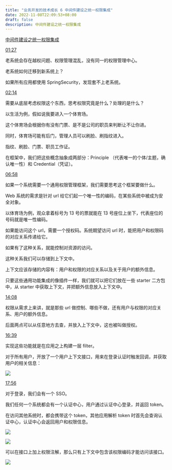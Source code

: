 ```yaml
---
title: "业务开发的技术成长 6 中间件建设之统一权限集成"
date: 2022-11-08T22:09:53+08:00
draft: false
description: 中间件建设之统一权限集成
---
```



[中间件建设之统一权限集成](https://www.bilibili.com/video/BV1mT411j7cY/)


[01:27](https://www.bilibili.com/video/BV1mT411j7cY?t=88.0)

老系统会存在越权问题、权限管理混乱，没有同一的权限管理中心。

老系统如何迁移到新系统上？

如果所有应用都使用 SpringSecurity，发现套不上老系统。

[02:14](https://www.bilibili.com/video/BV1mT411j7cY?t=134.6)

需要从底层考虑权限这个东西，思考权限究竟是什么？处理的是什么？

以生活为例，假如说我要进入一个体育场。

这个体育场会根据你有没有门票、是不是公司的职员来判断让不让你进。

同时，体育场可能有后门，管理人员可以刷脸、刷指纹进入。

指纹、刷脸、门票、职员工作证。

在框架中，我们把这些概念抽象成两部分：Principle （代表唯一的个体/主题，确认唯一性）和 Credential（凭证）。

[06:58](https://www.bilibili.com/video/BV1mT411j7cY?t=419.0)

如果一个系统需要一个通用权限管理框架，我们需要思考这个框架要做什么。

Web 系统的需求是针对 url 给它们起一个唯一性的编码，在某些系统中被成为安全对象。

以体育场为例，观众拿着标号为 13 号的票就能在 13 号座位上坐下，代表座位的号码就是唯一性编码。

如果能访问这个 url，需要一个授权码。系统期望访问 url 时，能把用户和权限码的对应关系传递给它。

如果有了这种关系，就能控制对资源的访问。

这种关系我们可以存储到上下文中。

上下文应该存储的内容有：用户和权限的对应关系以及关于用户的额外信息。

只要这些通用功能集成的像插件一样，我们就可以把它们放在一些 starter 二方包中，从 starter 中获取上下文，并把额外信息放入上下文中。

[14:08](https://www.bilibili.com/video/BV1mT411j7cY?t=848.2)

权限从需求上来讲，就是那些 url 做控制、哪些不做，还有用户与权限的对应关系、用户的额外信息。

后面两点可以从任意地方去查，并放入上下文中，这也被叫做授权。

[16:39](https://www.bilibili.com/video/BV1mT411j7cY?t=999.3)

实现这些功能就是在应用之上构建一层 filter。

对于所有用户，开放了一个用户上下文接口，用来在登录认证时触发回调，并获取用户的相关信息：

![](https://an-img.oss-cn-hangzhou.aliyuncs.com/2022/11/08/20221108224022.png)


[17:56](https://www.bilibili.com/video/BV1mT411j7cY?t=1076.8)

对于登录，我们会有一个 SSO。

我们任何一个系统都会有一个认证中心，用户通过认证中心登录，并返回 token。

在访问其他系统时，都会携带这个 token，其他应用解析 token 时首先会查询认证中心，认证中心会返回用户和权限信息。


![](https://an-img.oss-cn-hangzhou.aliyuncs.com/2022/11/08/20221108224609.png)


![](https://an-img.oss-cn-hangzhou.aliyuncs.com/2022/11/08/20221108224727.png)

可以在接口上加上权限注解，那么只有上下文中包含该权限编码才能访问该接口。

![](https://an-img.oss-cn-hangzhou.aliyuncs.com/2022/11/08/20221108225003.png)